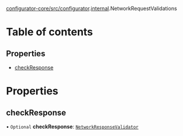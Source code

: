 [configurator-core/src/configurator](../modules/configurator_core_src_configurator.md).[internal](../modules/configurator_core_src_configurator._internal_.md).NetworkRequestValidations

# Table of contents

## Properties

- [checkResponse](configurator_core_src_configurator._internal_.NetworkRequestValidations.md#checkresponse)

# Properties

## checkResponse

• `Optional` **checkResponse**: [`NetworkResponseValidator`](../modules/configurator_core_src_configurator._internal_.md#networkresponsevalidator)
